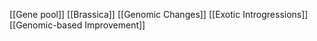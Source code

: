 [[Gene pool]]
[[Brassica]]
[[Genomic Changes]]
[[Exotic Introgressions]]
[[Genomic-based Improvement]]
